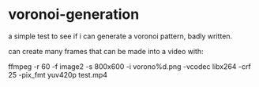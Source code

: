 # voronoi-generation
a simple test to see if i can generate a voronoi pattern, badly written.

can create many frames that can be made into a video with:

ffmpeg -r 60 -f image2 -s 800x600 -i vorono%d.png -vcodec libx264 -crf 25  -pix_fmt yuv420p test.mp4

